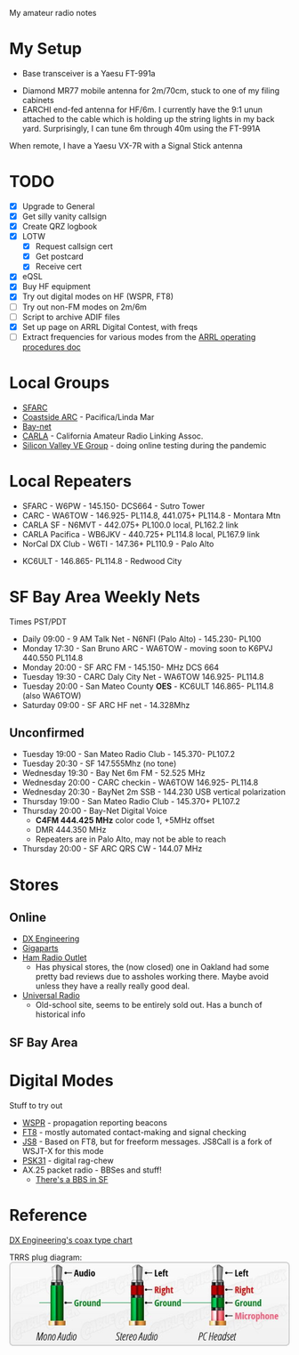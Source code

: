 My amateur radio notes

# My Setup
* Base transceiver is a Yaesu FT-991a
- Diamond MR77 mobile antenna for 2m/70cm, stuck to one of my filing cabinets
- EARCHI end-fed antenna for HF/6m. I currently have the 9:1 unun attached to the cable which is holding up the string lights in my back yard. Surprisingly, I can tune 6m through 40m using the FT-991A

When remote, I have a Yaesu VX-7R with a Signal Stick antenna

# TODO
- [x] Upgrade to General
- [x] Get silly vanity callsign
- [x] Create QRZ logbook
- [x] LOTW
	- [x] Request callsign cert
	- [x] Get postcard
	- [x] Receive cert
- [x] eQSL
- [x] Buy HF equipment
- [x] Try out digital modes on HF (WSPR, FT8)
- [ ] Try out non-FM modes on 2m/6m
- [ ] Script to archive ADIF files
- [x] Set up page on ARRL Digital Contest, with freqs
- [ ] Extract frequencies for various modes from the [ARRL operating procedures doc](https://www.arrl.org/files/file/DXCC/Eth-operating-EN-ARRL-CORR-JAN-2011.pdf)

# Local Groups
- [SFARC](https://www.sfarc.org/)
- [Coastside ARC](https://www.coastsidearc.org) - Pacifica/Linda Mar
- [Bay-net](https://www.bay-net.org/)
- [CARLA](http://www.carlaradio.net/) - California Amateur Radio Linking Assoc.
- [Silicon Valley VE Group](http://www.svve.org/) - doing online testing during the pandemic

# Local Repeaters
- SFARC - W6PW - 145.150- DCS664 - Sutro Tower
- CARC - WA6TOW - 146.925- PL114.8, 441.075+ PL114.8 - Montara Mtn
- CARLA SF - N6MVT - 442.075+ PL100.0 local, PL162.2 link
- CARLA Pacifica - WB6JKV - 440.725+ PL114.8 local, PL167.9 link
- NorCal DX Club - W6TI - 147.36+ PL110.9 - Palo Alto
* KC6ULT - 146.865- PL114.8 - Redwood City

# SF Bay Area Weekly Nets
Times PST/PDT

- Daily 09:00 - 9 AM Talk Net - N6NFI (Palo Alto) - 145.230- PL100
- Monday 17:30 - San Bruno ARC - WA6TOW - moving soon to K6PVJ 440.550 PL114.8
- Monday 20:00 - SF ARC FM - 145.150- MHz DCS 664
- Tuesday 19:30 - CARC Daly City Net - WA6TOW 146.925- PL114.8
- Tuesday 20:00 - San Mateo County **OES** - KC6ULT 146.865- PL114.8 (also WA6TOW)
- Saturday 09:00 - SF ARC HF net - 14.328Mhz

## Unconfirmed
- Tuesday 19:00 - San Mateo Radio Club - 145.370- PL107.2
- Tuesday 20:30 - SF 147.555Mhz (no tone)
- Wednesday 19:30 - Bay Net 6m FM - 52.525 MHz
- Wednesday 20:00 - CARC checkin - WA6TOW 146.925- PL114.8
- Wednesday 20:30 - BayNet 2m SSB - 144.230 USB vertical polarization
- Thursday 19:00 - San Mateo Radio Club - 145.370+ PL107.2
- Thursday 20:00 - Bay-Net Digital Voice
	- **C4FM 444.425 MHz** color code 1, +5MHz offset
	- DMR 444.350 MHz
	- Repeaters are in Palo Alto, may not be able to reach
- Thursday 20:00 - SF ARC QRS CW - 144.07 MHz



# Stores
## Online
- [DX Engineering](https://www.dxengineering.com/)
- [Gigaparts](https://www.gigaparts.com/)
- [Ham Radio Outlet](https://www.hamradio.com/)
	- Has physical stores, the (now closed) one in Oakland had some pretty bad reviews due to assholes working there. Maybe avoid unless they have a really really good deal.
- [Universal Radio](https://www.universal-radio.com/)
	- Old-school site, seems to be entirely sold out. Has a bunch of historical info

## SF Bay Area


# Digital Modes
Stuff to try out

- [WSPR](http://www.wsprnet.org/drupal/) - propagation reporting beacons
- [FT8](https://www.sigidwiki.com/wiki/FT8) - mostly automated contact-making and signal checking
- [JS8](https://js8call.com/) - Based on FT8, but for freeform messages. JS8Call is a fork of WSJT-X for this mode
- [PSK31](https://www.qsl.net/sv1grb/psk31.htm) - digital rag-chew
- AX.25 packet radio - BBSes and stuff!
	- [There's a BBS in SF](https://www.reddit.com/r/amateurradio/comments/cuxso3/packet_radio_bbs_in_san_francisco_still_operating/)



# Reference
[DX Engineering's coax type chart](https://static.dxengineering.com/pdf/dxe_coax_compare-chart91120-rev7.pdf)

TRRS plug diagram:
![](/img/trrs-diagram.jpg)